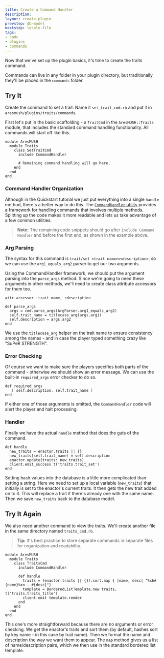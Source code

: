 ```yaml
---
title: Create a Command Handler
description:
layout: create-plugin
prevstep: db-model
nextstep: locale-file
tags: 
- code
- plugins
- commands
---
```


Now that we've set up the plugin basics, it's time to create the traits command.

Commands can live in any folder in your plugin directory, but traditionally they'll be placed in the `commands` folder.

## Try It

Create the command to set a trait.  Name it `set_trait_cmd.rb` and put it in `aresmush/plugins/traits/commands`.

First let's put in the basic scaffolding - a `TraitCmd` in the `AresMUSH::Traits` module, that includes the standard command handling functionality.  All commands will start off like this.

    module AresMUSH
      module Traits
        class SetTraitCmd
          include CommandHandler
          
          # Remaining command handling will go here.
        end
      end
    end

### Command Handler Organization

Although in the Quickstart tutorial we just put everything into a single `handle` method, there's a better way to do this.  The [`CommandHandler` utility](/tutorials/code/commands) provides a framework for handling commands that involves multiple methods.  Splitting up the code makes it more readable and lets us take advantage of a few common utilities.

> **Note:** The remaining code snippets should go after `include Command Handler` and before the first end, as shown in the example above.

### Arg Parsing

The syntax for this command is `trait/set <trait name>=<description>`, so we can use the `arg1_equals_arg2` parser to get our two arguments.  

Using the CommandHandler framework, we should put the argument parsing into the `parse_args` method.   Since we're going to need these arguments in other methods, we'll need to create class attribute accessors for them too.

    attr_accessor :trait_name, :description
    
    def parse_args
      args = cmd.parse_args(ArgParser.arg1_equals_arg2)
      self.trait_name = titlecase_arg(args.arg1)
      self.description = args.arg2
    end

We use the `titlecase_arg` helper on the trait name to ensure consistency among the names - and in case the player typed something crazy like  "SuPeR STRENGTH".

### Error Checking

Of course we want to make sure the players specifies both parts of the command - otherwise we should show an error message.  We can use the built-in `required_args` error checker to do so.

    def required_args
       [ self.description, self.trait_name ]
    end

If either one of those arguments is omitted, the `CommandHandler` code will alert the player and halt processing.

### Handler

Finally we have the actual `handle` method that does the guts of the command.

    def handle
      new_traits = enactor.traits || {}
      new_traits[self.trait_name] = self.description
      enactor.update(traits: new_traits)
      client.emit_success t('traits.trait_set')
    end

Setting hash values into the database is a little more complicated than setting a string.  Here we need to set up a local variable (`new_traits`) that initially is set to the enactor's current traits.  It then gets the new trait added on to it.  This will replace a trait if there's already one with the same name.  Then we save `new_traits` back to the database model.

## Try It Again

We also need another command to view the traits.  We'll create another file in the same directory named `traits_cmd.rb`.

> **Tip:** It's best practice to store separate commands in separate files for organization and readability.

    module AresMUSH
      module Traits
        class TraitsCmd
          include CommandHandler
          
          def handle
            traits = (enactor.traits || {}).sort.map { |name, desc| "%xh#{name}%xn - #{desc}"}
            template = BorderedListTemplate.new traits, t('traits.traits_title')
            client.emit template.render     
          end
        end
      end
    end

This one's more straightforward because there are no arguments or error checking.   We get the enactor's traits and sort them (by default, hashes sort by key name - in this case by trait name).  Then we format the name and description the way we want them to appear.  The `map` method gives us a list of name/description pairs, which we then use in the standard bordered list template.